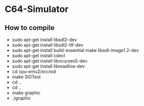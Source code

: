 # C64-Simulator

## How to compile
* sudo apt-get install libsdl2-dev
* sudo apt-get install libsdl2-ttf-dev
* sudo apt-get install build-essential make libsdl-image1.2-dev
* sudo apt-get install cdecl
* sudo apt-get install libncurses5-dev
* sudo apt-get install libreadline-dev
* cd cpu-emu2/src/sid
* make SIDTest
* cd ..
* cd ..
* make graphic
* ./graphic
